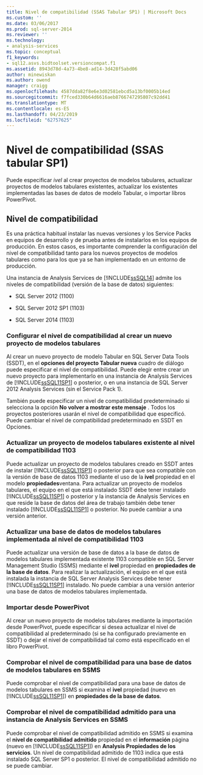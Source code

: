 ```yaml
---
title: Nivel de compatibilidad (SSAS Tabular SP1) | Microsoft Docs
ms.custom: ''
ms.date: 03/06/2017
ms.prod: sql-server-2014
ms.reviewer: ''
ms.technology:
- analysis-services
ms.topic: conceptual
f1_keywords:
- sql12.asvs.bidtoolset.versioncompat.f1
ms.assetid: 8943d78d-4a73-4be8-ad14-3d428f5abd06
author: minewiskan
ms.author: owend
manager: craigg
ms.openlocfilehash: 4587dda82f8e6e3d02581ebcd5a13bf0005b14ed
ms.sourcegitcommit: f7fced330b64d6616aeb8766747295807c92dd41
ms.translationtype: MT
ms.contentlocale: es-ES
ms.lasthandoff: 04/23/2019
ms.locfileid: "62757625"
---
```

# <a name="compatibility-level-ssas-tabular-sp1"></a>Nivel de compatibilidad (SSAS tabular SP1)
  Puede especificar *ivel* al crear proyectos de modelos tabulares, actualizar proyectos de modelos tabulares existentes, actualizar los existentes implementadas las bases de datos de modelo Tabular, o importar libros PowerPivot.  
  
## <a name="compatibility-level"></a>Nivel de compatibilidad  
 Es una práctica habitual instalar las nuevas versiones y los Service Packs en equipos de desarrollo y de prueba antes de instalarlos en los equipos de producción. En estos casos, es importante comprender la configuración del nivel de compatibilidad tanto para los nuevos proyectos de modelos tabulares como para los que ya se han implementado en un entorno de producción.  
  
 Una instancia de Analysis Services de [!INCLUDE[ssSQL14](../../includes/sssql14-md.md)] admite los niveles de compatibilidad (versión de la base de datos) siguientes:  
  
-   SQL Server 2012 (1100)  
  
-   SQL Server 2012 SP1 (1103)  
  
-   SQL Server 2014 (1103)  
  
### <a name="set-compatibility-level-when-creating-a-new-tabular-model-project"></a>Configurar el nivel de compatibilidad al crear un nuevo proyecto de modelos tabulares  
 Al crear un nuevo proyecto de modelo Tabular en SQL Server Data Tools (SSDT), en el **opciones del proyecto Tabular nueva** cuadro de diálogo puede especificar el nivel de compatibilidad. Puede elegir entre crear un nuevo proyecto para implementarlo en una instancia de Analysis Services de [!INCLUDE[ssSQL11SP1](../../includes/sssql11sp1-md.md)] o posterior, o en una instancia de SQL Server 2012 Analysis Services (sin el Service Pack 1).  
  
 También puede especificar un nivel de compatibilidad predeterminado si selecciona la opción **No volver a mostrar este mensaje** . Todos los proyectos posteriores usarán el nivel de compatibilidad que especificó. Puede cambiar el nivel de compatibilidad predeterminado en SSDT en Opciones.  
  
### <a name="upgrade-an-existing-tabular-model-project-to-1103-compatibility-level"></a>Actualizar un proyecto de modelos tabulares existente al nivel de compatibilidad 1103  
 Puede actualizar un proyecto de modelos tabulares creado en SSDT antes de instalar [!INCLUDE[ssSQL11SP1](../../includes/sssql11sp1-md.md)] o posterior para que sea compatible con la versión de base de datos 1103 mediante el uso de la **ivel** propiedad en el modelo **propiedades**ventana. Para actualizar un proyecto de modelos tabulares, el equipo en el que está instalado SSDT debe tener instalado [!INCLUDE[ssSQL11SP1](../../includes/sssql11sp1-md.md)] o posterior y la instancia de Analysis Services en que reside la base de datos del área de trabajo también debe tener instalado [!INCLUDE[ssSQL11SP1](../../includes/sssql11sp1-md.md)] o posterior. No puede cambiar a una versión anterior.  
  
### <a name="upgrade-a-deployed-tabular-model-database-to-1103-compatibility-level"></a>Actualizar una base de datos de modelos tabulares implementada al nivel de compatibilidad 1103  
 Puede actualizar una versión de base de datos a la base de datos de modelos tabulares implementada existente 1103 compatible en SQL Server Management Studio (SSMS) mediante el **ivel** propiedad en **propiedades de la base de datos**. Para realizar la actualización, el equipo en el que está instalada la instancia de SQL Server Analysis Services debe tener [!INCLUDE[ssSQL11SP1](../../includes/sssql11sp1-md.md)] instalado. No puede cambiar a una versión anterior una base de datos de modelos tabulares implementada.  
  
### <a name="import-from-powerpivot"></a>Importar desde PowerPivot  
 Al crear un nuevo proyecto de modelos tabulares mediante la importación desde PowerPivot, puede especificar si desea actualizar el nivel de compatibilidad al predeterminado (si se ha configurado previamente en SSDT) o dejar el nivel de compatibilidad tal como está especificado en el libro PowerPivot.  
  
### <a name="check-compatibility-level-for-a-tabular-model-database-in-ssms"></a>Comprobar el nivel de compatibilidad para una base de datos de modelos tabulares en SSMS  
 Puede comprobar el nivel de compatibilidad para una base de datos de modelos tabulares en SSMS si examina el **ivel** propiedad (nuevo en [!INCLUDE[ssSQL11SP1](../../includes/sssql11sp1-md.md)]) en **propiedades de la base de datos**.  
  
### <a name="check-supported-compatibility-level-for-an-analysis-services-instance-in-ssms"></a>Comprobar el nivel de compatibilidad admitido para una instancia de Analysis Services en SSMS  
 Puede comprobar el nivel de compatibilidad admitido en SSMS si examina el **nivel de compatibilidad admitido** propiedad en el **información** página (nuevo en [!INCLUDE[ssSQL11SP1](../../includes/sssql11sp1-md.md)]) en **Analysis Propiedades de los servicios**. Un nivel de compatibilidad admitido de 1103 indica que está instalado SQL Server SP1 o posterior. El nivel de compatibilidad admitido no se puede cambiar.  
  
  

